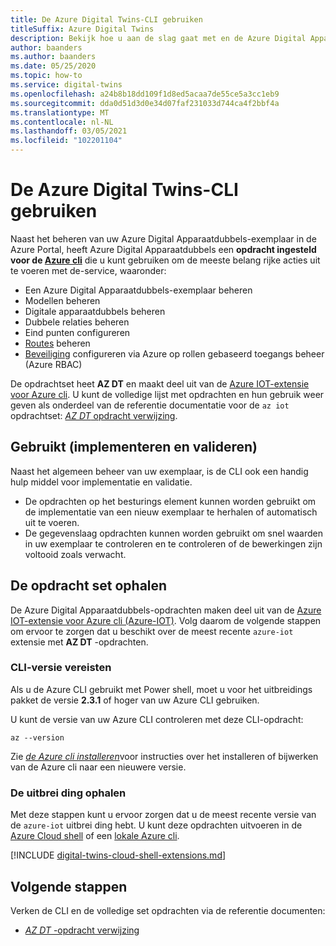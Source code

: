```yaml
---
title: De Azure Digital Twins-CLI gebruiken
titleSuffix: Azure Digital Twins
description: Bekijk hoe u aan de slag gaat met en de Azure Digital Apparaatdubbels CLI gebruikt.
author: baanders
ms.author: baanders
ms.date: 05/25/2020
ms.topic: how-to
ms.service: digital-twins
ms.openlocfilehash: a24b8b18dd109f1d8ed5acaa7de55ce5a3cc1eb9
ms.sourcegitcommit: dda0d51d3d0e34d07faf231033d744ca4f2bbf4a
ms.translationtype: MT
ms.contentlocale: nl-NL
ms.lasthandoff: 03/05/2021
ms.locfileid: "102201104"
---
```

# <a name="use-the-azure-digital-twins-cli"></a>De Azure Digital Twins-CLI gebruiken

Naast het beheren van uw Azure Digital Apparaatdubbels-exemplaar in de Azure Portal, heeft Azure Digital Apparaatdubbels een **opdracht ingesteld voor de [Azure cli](/cli/azure/what-is-azure-cli)** die u kunt gebruiken om de meeste belang rijke acties uit te voeren met de-service, waaronder:
* Een Azure Digital Apparaatdubbels-exemplaar beheren
* Modellen beheren
* Digitale apparaatdubbels beheren
* Dubbele relaties beheren
* Eind punten configureren
* [Routes](concepts-route-events.md) beheren
* [Beveiliging](concepts-security.md) configureren via Azure op rollen gebaseerd toegangs beheer (Azure RBAC)

De opdrachtset heet **AZ DT** en maakt deel uit van de [Azure IOT-extensie voor Azure cli](https://github.com/Azure/azure-iot-cli-extension). U kunt de volledige lijst met opdrachten en hun gebruik weer geven als onderdeel van de referentie documentatie voor de `az iot` opdrachtset: [ *AZ DT* opdracht verwijzing](/cli/azure/ext/azure-iot/dt).

## <a name="uses-deploy-and-validate"></a>Gebruikt (implementeren en valideren)

Naast het algemeen beheer van uw exemplaar, is de CLI ook een handig hulp middel voor implementatie en validatie.
* De opdrachten op het besturings element kunnen worden gebruikt om de implementatie van een nieuw exemplaar te herhalen of automatisch uit te voeren.
* De gegevenslaag opdrachten kunnen worden gebruikt om snel waarden in uw exemplaar te controleren en te controleren of de bewerkingen zijn voltooid zoals verwacht.

## <a name="get-the-command-set"></a>De opdracht set ophalen

De Azure Digital Apparaatdubbels-opdrachten maken deel uit van de [Azure IOT-extensie voor Azure cli (Azure-IOT)](https://github.com/Azure/azure-iot-cli-extension). Volg daarom de volgende stappen om ervoor te zorgen dat u beschikt over de meest recente `azure-iot` extensie met **AZ DT** -opdrachten.

### <a name="cli-version-requirements"></a>CLI-versie vereisten

Als u de Azure CLI gebruikt met Power shell, moet u voor het uitbreidings pakket de versie **2.3.1** of hoger van uw Azure CLI gebruiken.

U kunt de versie van uw Azure CLI controleren met deze CLI-opdracht:
```azurecli
az --version
```

Zie [*de Azure cli installeren*](/cli/azure/install-azure-cli)voor instructies over het installeren of bijwerken van de Azure cli naar een nieuwere versie.

### <a name="get-the-extension"></a>De uitbrei ding ophalen

Met deze stappen kunt u ervoor zorgen dat u de meest recente versie van de `azure-iot` uitbrei ding hebt. U kunt deze opdrachten uitvoeren in de [Azure Cloud shell](../cloud-shell/overview.md) of een [lokale Azure cli](/cli/azure/install-azure-cli).

[!INCLUDE [digital-twins-cloud-shell-extensions.md](../../includes/digital-twins-cloud-shell-extensions.md)]

## <a name="next-steps"></a>Volgende stappen

Verken de CLI en de volledige set opdrachten via de referentie documenten:
* [*AZ DT* -opdracht verwijzing](/cli/azure/ext/azure-iot/dt)